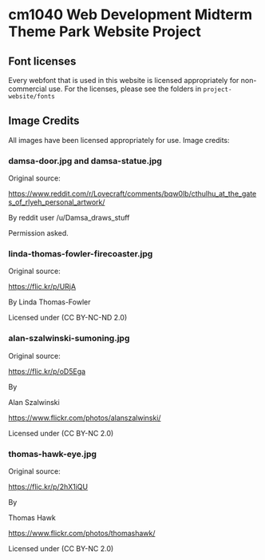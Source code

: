 # cm1040 Web Development Midterm Theme Park Website Project

## Font licenses
Every webfont that is used in this website is licensed appropriately for non-commercial use. For the licenses, please see the folders in `project-website/fonts`

## Image Credits
All images have been licensed appropriately for use. Image credits:

### damsa-door.jpg and damsa-statue.jpg
Original source:

https://www.reddit.com/r/Lovecraft/comments/bqw0lb/cthulhu_at_the_gates_of_rlyeh_personal_artwork/

By reddit user /u/Damsa_draws_stuff

Permission asked.

### linda-thomas-fowler-firecoaster.jpg
Original source:

https://flic.kr/p/URjA

By Linda Thomas-Fowler

Licensed under (CC BY-NC-ND 2.0)

### alan-szalwinski-sumoning.jpg
Original source:

https://flic.kr/p/oD5Ega

By

Alan Szalwinski

https://www.flickr.com/photos/alanszalwinski/

Licensed under  (CC BY-NC 2.0)

### thomas-hawk-eye.jpg
Original source:

https://flic.kr/p/2hX1iQU

By

Thomas Hawk

https://www.flickr.com/photos/thomashawk/

Licensed under (CC BY-NC 2.0)
